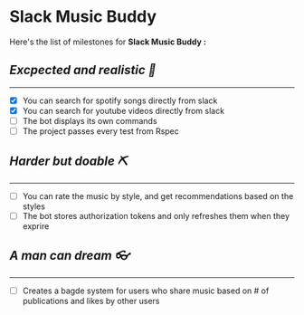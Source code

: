 # Slack Music Buddy
Here's the list of milestones for __Slack Music Buddy :__

## _Excpected and realistic :straight_ruler:_
---
- [x] You can search for spotify songs directly from slack 
- [x] You can search for youtube videos directly from slack
- [ ] The bot displays its own commands
- [ ] The project passes every test from Rspec
## _Harder but doable :pick:_
---
- [ ] You can rate the music by style, and get recommendations based on the styles
- [ ] The bot stores authorization tokens and only refreshes them when they exprire

## _A man can dream :eyeglasses:_
---
- [ ] Creates a bagde system for users who share music based on # of publications and likes by other users
